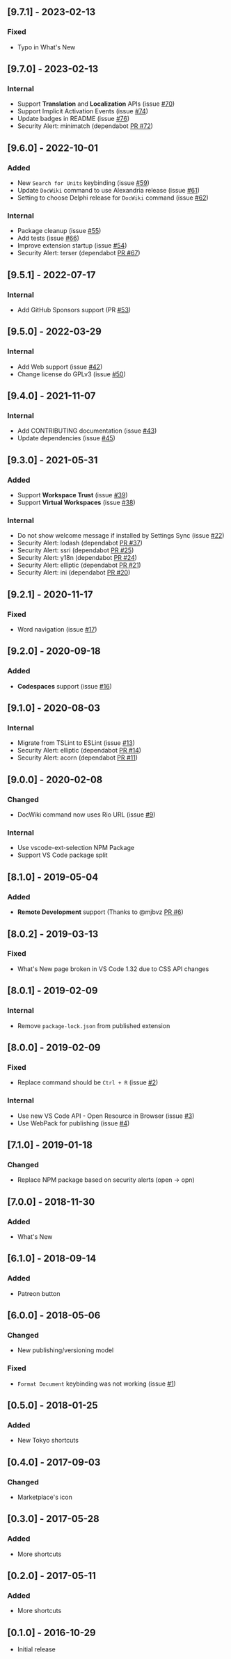 ## [9.7.1] - 2023-02-13
### Fixed
- Typo in What's New

## [9.7.0] - 2023-02-13
### Internal
- Support **Translation** and **Localization** APIs (issue [#70](https://github.com/alefragnani/vscode-delphi-keybindings/issues/70))
- Support Implicit Activation Events (issue [#74](https://github.com/alefragnani/vscode-delphi-keybindings/issues/74))
- Update badges in README (issue [#76](https://github.com/alefragnani/vscode-delphi-keybindings/issues/76))
- Security Alert: minimatch (dependabot [PR #72](https://github.com/alefragnani/vscode-delphi-keybindings/pull/72))

## [9.6.0] - 2022-10-01
### Added
- New `Search for Units` keybinding (issue [#59](https://github.com/alefragnani/vscode-delphi-keybindings/issues/59))
- Update `DocWiki` command to use Alexandria release (issue [#61](https://github.com/alefragnani/vscode-delphi-keybindings/issues/61))
- Setting to choose Delphi release for `DocWiki` command (issue [#62](https://github.com/alefragnani/vscode-delphi-keybindings/issues/62))

### Internal
- Package cleanup (issue [#55](https://github.com/alefragnani/vscode-delphi-keybindings/issues/55))
- Add tests (issue [#66](https://github.com/alefragnani/vscode-delphi-keybindings/issues/66))
- Improve extension startup (issue [#54](https://github.com/alefragnani/vscode-delphi-keybindings/issues/54))
- Security Alert: terser (dependabot [PR #67](https://github.com/alefragnani/vscode-delphi-keybindings/pull/67))

## [9.5.1] - 2022-07-17
### Internal
- Add GitHub Sponsors support (PR [#53](https://github.com/alefragnani/vscode-delphi-keybindings/pull/53))

## [9.5.0] - 2022-03-29
### Internal
- Add Web support (issue [#42](https://github.com/alefragnani/vscode-delphi-keybindings/issues/42))
- Change license do GPLv3 (issue [#50](https://github.com/alefragnani/vscode-delphi-keybindings/issues/50))

## [9.4.0] - 2021-11-07
### Internal
- Add CONTRIBUTING documentation (issue [#43](https://github.com/alefragnani/vscode-delphi-keybindings/issues/43))
- Update dependencies (issue [#45](https://github.com/alefragnani/vscode-delphi-keybindings/issues/45))

## [9.3.0] - 2021-05-31
### Added
- Support **Workspace Trust** (issue [#39](https://github.com/alefragnani/vscode-delphi-keybindings/issues/39))
- Support **Virtual Workspaces** (issue [#38](https://github.com/alefragnani/vscode-delphi-keybindings/issues/38))

### Internal
- Do not show welcome message if installed by Settings Sync (issue [#22](https://github.com/alefragnani/vscode-delphi-keybindings/issues/22))
- Security Alert: lodash (dependabot [PR #37](https://github.com/alefragnani/vscode-delphi-keybindings/pull/37))
- Security Alert: ssri (dependabot [PR #25](https://github.com/alefragnani/vscode-delphi-keybindings/pull/25))
- Security Alert: y18n (dependabot [PR #24](https://github.com/alefragnani/vscode-delphi-keybindings/pull/24))
- Security Alert: elliptic (dependabot [PR #21](https://github.com/alefragnani/vscode-delphi-keybindings/pull/21))
- Security Alert: ini (dependabot [PR #20](https://github.com/alefragnani/vscode-delphi-keybindings/pull/20))

## [9.2.1] - 2020-11-17
### Fixed
- Word navigation (issue [#17](https://github.com/alefragnani/vscode-delphi-keybindings/issues/17))

## [9.2.0] - 2020-09-18
### Added
- **Codespaces** support (issue [#16](https://github.com/alefragnani/vscode-delphi-keybindings/issues/16))

## [9.1.0] - 2020-08-03
### Internal
- Migrate from TSLint to ESLint (issue [#13](https://github.com/alefragnani/vscode-delphi-keybindings/issues/13))
- Security Alert: elliptic (dependabot [PR #14](https://github.com/alefragnani/vscode-delphi-keybindings/pull/14))
- Security Alert: acorn (dependabot [PR #11](https://github.com/alefragnani/vscode-delphi-keybindings/pull/11))

## [9.0.0] - 2020-02-08
### Changed
- DocWiki command now uses Rio URL (issue [#9](https://github.com/alefragnani/vscode-delphi-keybindings/issues/9))

### Internal
- Use vscode-ext-selection NPM Package
- Support VS Code package split

## [8.1.0] - 2019-05-04
### Added
- **Remote Development** support (Thanks to @mjbvz [PR #6](https://github.com/alefragnani/vscode-delphi-keybindings/pull/6))

## [8.0.2] - 2019-03-13
### Fixed
- What's New page broken in VS Code 1.32 due to CSS API changes

## [8.0.1] - 2019-02-09
### Internal
* Remove `package-lock.json` from published extension

## [8.0.0] - 2019-02-09
### Fixed
* Replace command should be `Ctrl + R` (issue [#2](https://github.com/alefragnani/vscode-delphi-keybindings/issues/2))

### Internal
* Use new VS Code API - Open Resource in Browser (issue [#3](https://github.com/alefragnani/vscode-delphi-keybindings/issues/3))
* Use WebPack for publishing (issue [#4](https://github.com/alefragnani/vscode-delphi-keybindings/issues/4))

## [7.1.0] - 2019-01-18
### Changed
* Replace NPM package based on security alerts (open -> opn)

## [7.0.0] - 2018-11-30
### Added
* What's New

## [6.1.0] - 2018-09-14
### Added
* Patreon button

## [6.0.0] - 2018-05-06
### Changed
* New publishing/versioning model

### Fixed
* `Format Document` keybinding was not working (issue [#1](https://github.com/alefragnani/vscode-delphi-keybindings/issues/1))

## [0.5.0] - 2018-01-25
### Added
* New Tokyo shortcuts

## [0.4.0] - 2017-09-03
### Changed
* Marketplace's icon

## [0.3.0] - 2017-05-28
### Added
* More shortcuts

## [0.2.0] - 2017-05-11
### Added
* More shortcuts

## [0.1.0] - 2016-10-29

* Initial release